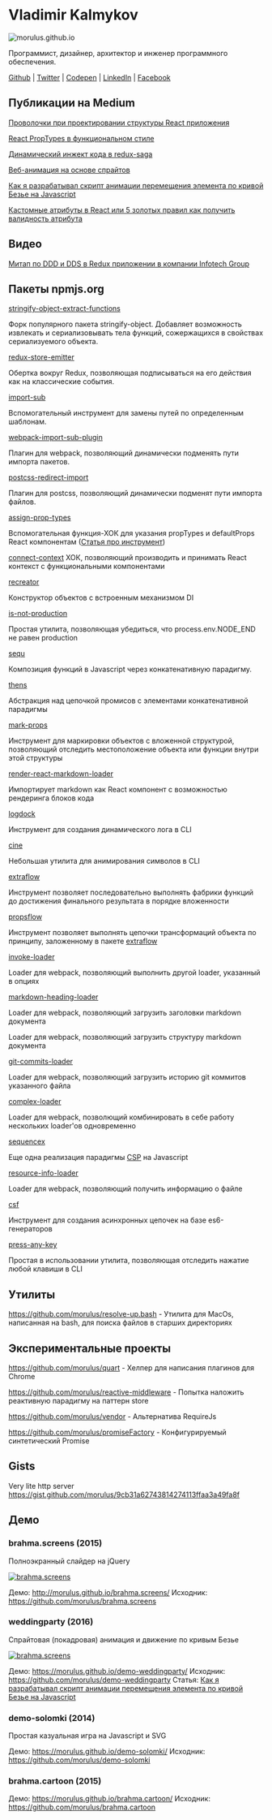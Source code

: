Vladimir Kalmykov
==

![morulus.github.io](./assets/morulus.github.iox256.png)

Программист, дизайнер, архитектор и инженер программного обеспечения.

[Github](https://github.com/morulus) | [Twitter](https://twitter.com/Morulus) | [Codepen](https://codepen.io/morulus) | [LinkedIn](https://www.linkedin.com/in/vladimirkalmykov/) | [Facebook](https://www.facebook.com/luciusmorulus)

Публикации на Medium
--

[Проволочки при проектировании структуры React приложения](https://medium.com/@vladimirmorulus/%D0%BF%D1%80%D0%BE%D0%B2%D0%BE%D0%BB%D0%BE%D1%87%D0%BA%D0%B8-%D0%BF%D1%80%D0%B8-%D0%BF%D1%80%D0%BE%D0%B5%D0%BA%D1%82%D0%B8%D1%80%D0%BE%D0%B2%D0%B0%D0%BD%D0%B8%D0%B8-%D1%81%D1%82%D1%80%D1%83%D0%BA%D1%82%D1%83%D1%80%D1%8B-react-%D0%BF%D1%80%D0%B8%D0%BB%D0%BE%D0%B6%D0%B5%D0%BD%D0%B8%D1%8F-609f80105e2c)

[React PropTypes в функциональном стиле](https://medium.com/@vladimirmorulus/react-proptypes-%D0%B2-%D1%84%D1%83%D0%BD%D0%BA%D1%86%D0%B8%D0%BE%D0%BD%D0%B0%D0%BB%D1%8C%D0%BD%D0%BE%D0%BC-%D1%81%D1%82%D0%B8%D0%BB%D0%B5-21064b63b65a)

[Динамический инжект кода в redux-saga](https://medium.com/@vladimirmorulus/%D0%B4%D0%B8%D0%BD%D0%B0%D0%BC%D0%B8%D1%87%D0%B5%D1%81%D0%BA%D0%B8%D0%B9-%D0%B8%D0%BD%D0%B6%D0%B5%D0%BA%D1%82-%D0%BA%D0%BE%D0%B4%D0%B0-%D0%B2-redux-saga-cf72e19a2e25?source=your_stories_page)

[Веб-анимация на основе спрайтов](https://medium.com/@vladimirmorulus/%D0%B2%D0%B5%D0%B1-%D0%B0%D0%BD%D0%B8%D0%BC%D0%B0%D1%86%D0%B8%D1%8F-%D0%BD%D0%B0-%D0%BE%D1%81%D0%BD%D0%BE%D0%B2%D0%B5-%D1%81%D0%BF%D1%80%D0%B0%D0%B9%D1%82%D0%BE%D0%B2-8786a9cce59b)

[Как я разрабатывал скрипт анимации перемещения элемента по кривой Безье на Javascript](https://medium.com/@vladimirmorulus/%D0%BF%D0%BE%D0%BD%D0%B8%D0%BC%D0%B0%D0%BD%D0%B8%D0%B5-%D0%BF%D1%80%D0%B8%D0%BD%D1%86%D0%B8%D0%BF%D0%B0-%D1%80%D0%B0%D0%B1%D0%BE%D1%82%D1%8B-%D0%BF%D1%80%D0%BE%D0%BF%D0%BE%D1%80%D1%86%D0%B8%D0%BE%D0%BD%D0%B0%D0%BB%D1%8C%D0%BD%D0%BE%D0%B3%D0%BE-%D0%B1%D0%BB%D0%BE%D0%BA%D0%B0-%D0%B2-html-6198b8612183?source=your_stories_page---------------------------)

[Кастомные атрибуты в React или 5 золотых правил как получить валидность атрибута](https://medium.com/@vladimirmorulus/%D0%BA%D0%B0%D1%81%D1%82%D0%BE%D0%BC%D0%BD%D1%8B%D0%B5-%D0%B0%D1%82%D1%80%D0%B8%D0%B1%D1%83%D1%82%D1%8B-%D0%B2-react-%D0%B8%D0%BB%D0%B8-5-%D0%B7%D0%BE%D0%BB%D0%BE%D1%82%D1%8B%D1%85-%D0%BF%D1%80%D0%B0%D0%B2%D0%B8%D0%BB-%D0%BA%D0%B0%D0%BA-%D0%BF%D0%BE%D0%BB%D1%83%D1%87%D0%B8%D1%82%D1%8C-%D0%B2%D0%B0%D0%BB%D0%B8%D0%B4%D0%BD%D0%BE%D1%81%D1%82%D1%8C-%D0%B0%D1%82%D1%80%D0%B8%D0%B1%D1%83%D1%82%D0%B0-a22fc97be60b)

Видео
--

[Митап по DDD и DDS в Redux приложении в компании Infotech Group](https://www.youtube.com/watch?v=U8ZYaurjWPI)

Пакеты npmjs.org
--

[stringify-object-extract-functions](https://www.npmjs.com/package/stringify-object-extract-functions)

Форк популярного пакета stringify-object. Добавляет возможность извлекать и сериализовывать тела функций, сожержащихся в свойствах сериализуемого объекта.

[redux-store-emitter](https://www.npmjs.com/package/redux-store-emitter)

Обертка вокруг Redux, позволяющая подписываться на его действия как на классические события.

[import-sub](https://www.npmjs.com/package/import-sub)

Вспомогательный инструмент для замены путей по определенным шаблонам.

[webpack-import-sub-plugin](https://www.npmjs.com/package/webpack-import-sub-plugin)

Плагин для webpack, позволяющий динамически подменять пути импорта пакетов.

[postcss-redirect-import](https://www.npmjs.com/package/postcss-redirect-import)

Плагин для postcss, позволяющий динамически подменят пути импорта файлов.

[assign-prop-types](https://www.npmjs.com/package/assign-prop-types)

Вспомогательная функция-ХОК для указания propTypes и defaultProps React компонентам ([Статья про инструмент](https://medium.com/@vladimirmorulus/react-proptypes-%D0%B2-%D1%84%D1%83%D0%BD%D0%BA%D1%86%D0%B8%D0%BE%D0%BD%D0%B0%D0%BB%D1%8C%D0%BD%D0%BE%D0%BC-%D1%81%D1%82%D0%B8%D0%BB%D0%B5-21064b63b65a))

[connect-context](https://www.npmjs.com/package/connect-context)
ХОК, позволяющий производить и принимать React контекст с функциональными компонентами

[recreator](https://www.npmjs.com/package/recreator)

Конструктор объектов с встроенным механизмом DI

[is-not-production](https://www.npmjs.com/package/is-not-production)

Простая утилита, позволяющая убедиться, что process.env.NODE_END не равен production

[sequ](https://www.npmjs.com/package/sequ)

Композиция функций в Javascript через конкатенативную парадигму.

[thens](https://www.npmjs.com/package/thens)

Абстракция над цепочкой промисов с элементами конкатенативной парадигмы

[mark-props](https://www.npmjs.com/package/mark-props)

Инструмент для маркировки объектов с вложенной структурой, позволяющий отследить местоположение объекта или функции внутри этой структуры

[render-react-markdown-loader](https://www.npmjs.com/package/render-react-markdown-loader)

Импортирует markdown как React компонент с возможностью рендеринга блоков кода

[logdock](https://www.npmjs.com/package/logdock)

Инструмент для создания динамического лога в CLI

[cine](https://www.npmjs.com/package/cine)

Небольшая утилита для анимирования символов в CLI

[extraflow](https://www.npmjs.com/package/extraflow)

Инструмент позволяет последовательно выполнять фабрики функций до достижения финального результата в порядке вложенности

[propsflow](https://www.npmjs.com/package/extraflow)

Инструмент позволяет выполнять цепочки трансформаций объекта по принципу, заложенному в пакете [extraflow](https://www.npmjs.com/package/extraflow)

[invoke-loader](https://www.npmjs.com/package/invoke-loader)

Loader для webpack, позволяющий выполнить другой loader, указанный в опциях

[markdown-heading-loader](https://www.npmjs.com/package/markdown-heading-loader)

Loader для webpack, позволяющий загрузить заголовки markdown документа

[](https://www.npmjs.com/package/markdown-structure-loader)

Loader для webpack, позволяющий загрузить структуру markdown документа

[git-commits-loader](https://www.npmjs.com/package/git-commits-loader)

Loader для webpack, позволяющий загрузить историю git коммитов указанного файла

[complex-loader](https://www.npmjs.com/package/complex-loader)

Loader для webpack, позволющий комбинировать в себе работу нескольких loader'ов одновременно

[sequencex](https://www.npmjs.com/package/sequencex)

Еще одна реализация парадигмы [CSP](https://en.wikipedia.org/wiki/Communicating_sequential_processes) на Javascript

[resource-info-loader](https://www.npmjs.com/package/resource-info-loader)

Loader для webpack, позволяющий получить информацию о файле

[csf](https://www.npmjs.com/package/csf)

Инструмент для создания асинхронных цепочек на базе es6-генераторов

[press-any-key](https://www.npmjs.com/package/press-any-key)

Простая в использовании утилита, позволяющая отследить нажатие любой клавиши в CLI

Утилиты
--

https://github.com/morulus/resolve-up.bash - Утилита для MacOs, написанная на bash, для поиска файлов в старших директориях

Экспериментальные проекты
--

https://github.com/morulus/quart - Хелпер для написания плагинов для Сhrome

https://github.com/morulus/reactive-middleware - Попытка наложить реактивную парадигму на паттерн store

https://github.com/morulus/vendor - Альтернатива RequireJs

https://github.com/morulus/promiseFactory - Конфигурируемый синтетический Promise

Gists
--

Very lite http server
https://gist.github.com/morulus/9cb31a62743814274113ffaa3a49fa8f



Демо
--

### brahma.screens (2015)

Полноэкранный слайдер на jQuery

[![brahma.screens](./assets/demos/brahma.screens.jpg)](http://morulus.github.io/brahma.screens/)

Демо: http://morulus.github.io/brahma.screens/
Исходник: https://github.com/morulus/brahma.screens

### weddingparty (2016)

Спрайтовая (покадровая) анимация и движение по кривым Безье

[![brahma.screens](./assets/demos/weddingparty.jpg)](https://morulus.github.io/demo-weddingparty/)

Демо: https://morulus.github.io/demo-weddingparty/
Исходник: https://github.com/morulus/demo-weddingparty
Статья: [Как я разрабатывал скрипт анимации перемещения элемента по кривой Безье на Javascript](https://medium.com/@vladimirmorulus/%D0%BF%D0%BE%D0%BD%D0%B8%D0%BC%D0%B0%D0%BD%D0%B8%D0%B5-%D0%BF%D1%80%D0%B8%D0%BD%D1%86%D0%B8%D0%BF%D0%B0-%D1%80%D0%B0%D0%B1%D0%BE%D1%82%D1%8B-%D0%BF%D1%80%D0%BE%D0%BF%D0%BE%D1%80%D1%86%D0%B8%D0%BE%D0%BD%D0%B0%D0%BB%D1%8C%D0%BD%D0%BE%D0%B3%D0%BE-%D0%B1%D0%BB%D0%BE%D0%BA%D0%B0-%D0%B2-html-6198b8612183?source=your_stories_page---------------------------)

### demo-solomki (2014)

Простая казуальная игра на Javascript и SVG

Демо: https://morulus.github.io/demo-solomki/
Исходник: https://github.com/morulus/demo-solomki


### brahma.cartoon (2015)

Демо: https://morulus.github.io/brahma.cartoon/
Исходник: https://github.com/morulus/brahma.cartoon
